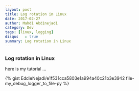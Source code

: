 ```yaml
---
layout: post
title: Log rotation in Linux
date: 2017-02-27
author: Mahdi Abdinejadi
category: Dev
tags: [linux, logging]
disqus   : true
summary: Log rotation in Linux
---
```


### Log rotation in Linux
here is my tutorial ...

{% gist EddieNejadi/e1f531cca5803e1a994a40c21b3e3942 file-my_debug_logger_to_file-py %}
